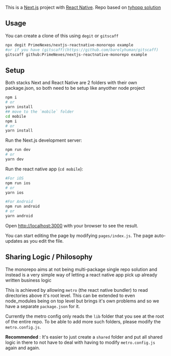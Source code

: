 This is a [Next.js](https://nextjs.org/) project with [React Native](https://reactnative.dev/). Repo based on [tyhopp solution](https://tyhopp.com/notes/monorepos-next-js-react-native)


## Usage

You can create a clone of this using `degit` or `gitscaff` 

```sh
npx degit PrimeNexes/nextjs-reactnative-monorepo example
#or if you have (gitscaff)(https://github.com/barelyhuman/gitscaff) 
gitscaff github:PrimeNexes/nextjs-reactnative-monorepo example
```

## Setup 

Both stacks Next and React Native are 2 folders with their own package.json, so both need to be setup like anyother node project

```sh
npm i
# or
yarn install 
## move to the `mobile` folder
cd mobile 
npm i
# or
yarn install 
```


Run the Next.js development server:

```bash
npm run dev
# or
yarn dev
```

Run the react native app (`cd mobile`):

```bash
#For iOS
npm run ios
# or
yarn ios

#For Android
npm run android
# or
yarn android
```

Open [http://localhost:3000](http://localhost:3000) with your browser to see the result.

You can start editing the page by modifying `pages/index.js`. The page auto-updates as you edit the file.

## Sharing Logic / Philosophy

The monorepo aims at not being multi-package single repo solution and instead is a very simple way of letting a react native app pick up already written business logic

This is achieved by allowing `metro` (the react native bundler) to read directories above it's root level. This can be extended to even node_modules being on top level but brings it's own problems and so we have a separate `package.json` for it.

Currently the metro config only reads the `lib` folder that you see at the root of the entire repo. To be able to add more such folders, please modify the `metro.config.js`.

**Recommended** : It's easier to just create a `shared` folder and put all shared logic in there to not have to deal with having to modify `metro.config.js` again and again.